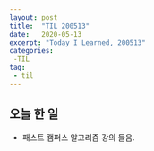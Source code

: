 ```yaml
---
layout: post
title:  "TIL 200513"
date:   2020-05-13
excerpt: "Today I Learned, 200513"
categories: 
 -TIL
tag:
 - til
---
```

## 오늘 한 일

* 패스트 캠퍼스 알고리즘 강의 들음.
